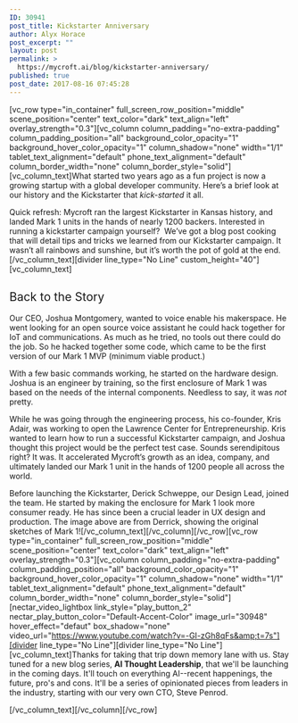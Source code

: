 ```yaml
---
ID: 30941
post_title: Kickstarter Anniversary
author: Alyx Horace
post_excerpt: ""
layout: post
permalink: >
  https://mycroft.ai/blog/kickstarter-anniversary/
published: true
post_date: 2017-08-16 07:45:28
---
```

[vc_row type="in_container" full_screen_row_position="middle" scene_position="center" text_color="dark" text_align="left" overlay_strength="0.3"][vc_column column_padding="no-extra-padding" column_padding_position="all" background_color_opacity="1" background_hover_color_opacity="1" column_shadow="none" width="1/1" tablet_text_alignment="default" phone_text_alignment="default" column_border_width="none" column_border_style="solid"][vc_column_text]<span style="font-weight: 400;">What started two years ago as a fun project is now a growing startup with a global developer community. </span><span style="font-weight: 400;">Here’s a brief look at our history and the Kickstarter that </span><i><span style="font-weight: 400;">kick-started</span></i><span style="font-weight: 400;"> it all. </span>

<span style="font-weight: 400;">Quick refresh: Mycroft ran the largest Kickstarter in Kansas history, and landed Mark 1 units in the hands of nearly 1200 backers. Interested in running a kickstarter campaign yourself?  We’ve got a blog post cooking that will detail tips and tricks we learned from our Kickstarter campaign. It wasn’t all rainbows and sunshine, but it’s worth the pot of gold at the end.</span>[/vc_column_text][divider line_type="No Line" custom_height="40"][vc_column_text]
<h2><span style="font-weight: 400;">Back to the Story</span></h2>
<span style="font-weight: 400;">Our CEO, Joshua Montgomery, wanted to voice enable his makerspace. He went looking for an open source voice assistant he could hack together for IoT and communications. As much as he tried, no tools out there could do the job. So he hacked together some code, which came to be the first version of our Mark 1 MVP (minimum viable product.)</span>

<span style="font-weight: 400;">With a few basic commands working, he started on the hardware design. Joshua is an engineer by training, so the first enclosure of Mark 1 was based on the needs of the internal components. Needless to say, it was </span><i><span style="font-weight: 400;">not </span></i><span style="font-weight: 400;">pretty.</span>

<span style="font-weight: 400;">While he was going through the engineering process, his co-founder, Kris Adair, was working to open the Lawrence Center for Entrepreneurship. Kris wanted to learn how to run a successful Kickstarter campaign, and Joshua thought this project would be the perfect test case. Sounds serendipitous right? It was. It accelerated Mycroft’s growth as an idea, company, and ultimately landed our Mark 1 unit in the hands of 1200 people all across the world.</span>

<span style="font-weight: 400;">Before launching the Kickstarter, Derick Schweppe, our Design Lead, joined the team. He started by making the enclosure for Mark 1 look more consumer ready. He has since been a crucial leader in UX design and production. The image above are from Derrick, showing the original sketches of Mark 1!</span>[/vc_column_text][/vc_column][/vc_row][vc_row type="in_container" full_screen_row_position="middle" scene_position="center" text_color="dark" text_align="left" overlay_strength="0.3"][vc_column column_padding="no-extra-padding" column_padding_position="all" background_color_opacity="1" background_hover_color_opacity="1" column_shadow="none" width="1/1" tablet_text_alignment="default" phone_text_alignment="default" column_border_width="none" column_border_style="solid"][nectar_video_lightbox link_style="play_button_2" nectar_play_button_color="Default-Accent-Color" image_url="30948" hover_effect="defaut" box_shadow="none" video_url="https://www.youtube.com/watch?v=-GI-zGh8qFs&amp;t=7s"][divider line_type="No Line"][divider line_type="No Line"][vc_column_text]Thanks for taking that trip down memory lane with us. Stay tuned for a new blog series, <strong>AI Thought Leadership</strong>, that we'll be launching in the coming days. It'll touch on everything AI--recent happenings, the future, pro's and cons. It'll be a series of opinionated pieces from leaders in the industry, starting with our very own CTO, Steve Penrod.

[/vc_column_text][/vc_column][/vc_row]